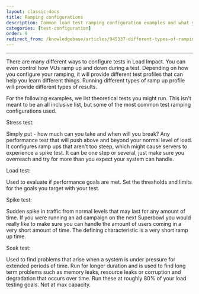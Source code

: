 ```yaml
---
layout: classic-docs
title: Ramping configurations
description: Common load test ramping configuration examples and what you can learn from using them
categories: [test-configuration]
order: 9
redirect_from: /knowledgebase/articles/945337-different-types-of-ramping-configurations
---
```


***

There are many different ways to configure tests in Load Impact. You can even control how VUs ramp up and down during a test.  Depending on how you configure your ramping, it will provide different test profiles that can help you learn different things. Running different types of ramp up profile will provide different types of results.

For the following examples, we list theoretical tests you might run. This isn't meant to be an all inclusive list, but some of the most common test ramping configurations used.


Stress test:

Simply put - how much can you take and when will you break? Any performance test that will push above and beyond your normal level of load. It configures ramp ups that aren't too steep, which might cause servers to experience a spike test. It can be one step or several, just make sure you overreach and try for more than you expect your system can handle.




Load test:

Used to evaluate if performance goals are met. Set the thresholds and limits for the goals you target with your test.





Spike test:

Sudden spike in traffic from normal levels that may last for any amount of time. If you were running an ad campaign on the next Superbowl you would really like to make sure you can handle the amount of users coming in a very short amount of time. The defining characteristic is a very short ramp up time.





Soak test:

Used to find problems that arise when a system is under pressure for extended periods of time. Run for longer duration and is used to find long term problems such as memory leaks, resource leaks or corruption and degradation that occurs over time. Run these at roughly 80% of your load testing goals. Not at max capacity.
